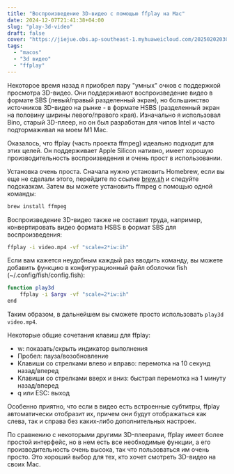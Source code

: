 ```yaml
---
title: "Воспроизведение 3D-видео с помощью ffplay на Mac"
date: 2024-12-07T21:41:38+04:00
slug: "play-3d-video"
draft: false
cover: "https://jiejue.obs.ap-southeast-1.myhuaweicloud.com/20250202030000561.webp"
tags:
  - "macos"
  - "3d видео"
  - "ffplay"
---
```


Некоторое время назад я приобрел пару "умных" очков с поддержкой просмотра 3D-видео. Они поддерживают воспроизведение видео в формате SBS (левый/правый разделенный экран), но большинство источников 3D-видео на рынке - в формате HSBS (разделенный экран на половину ширины левого/правого края). Изначально я использовал Bino, старый 3D-плеер, но он был разработан для чипов Intel и часто подтормаживал на моем M1 Mac.

<!--more-->

Оказалось, что ffplay (часть проекта ffmpeg) идеально подходит для этих целей. Он поддерживает Apple Silicon нативно, имеет хорошую производительность воспроизведения и очень прост в использовании.

Установка очень проста. Сначала нужно установить Homebrew, если вы еще не сделали этого, перейдите по ссылке [brew.sh](https://brew.sh) и следуйте подсказкам. Затем вы можете установить ffmpeg с помощью одной команды:

```bash
brew install ffmpeg
```

Воспроизведение 3D-видео также не составит труда, например, конвертировать видео формата HSBS в формат SBS для воспроизведения:

```bash
ffplay -i video.mp4 -vf "scale=2*iw:ih"
```

Если вам кажется неудобным каждый раз вводить команду, вы можете добавить функцию в конфигурационный файл оболочки fish (~/.config/fish/config.fish):

```bash
function play3d
    ffplay -i $argv -vf "scale=2*iw:ih"
end
```

Таким образом, в дальнейшем вы сможете просто использовать `play3d video.mp4`.

Некоторые общие сочетания клавиш для ffplay:
- w: показать/скрыть индикатор выполнения
- Пробел: пауза/возобновление
- Клавиши со стрелками влево и вправо: перемотка на 10 секунд назад/вперед
- Клавиши со стрелками вверх и вниз: быстрая перемотка на 1 минуту назад/вперед
- q или ESC: выход

Особенно приятно, что если в видео есть встроенные субтитры, ffplay автоматически отобразит их, причем они будут отображаться как слева, так и справа без каких-либо дополнительных настроек.

По сравнению с некоторыми другими 3D-плеерами, ffplay имеет более простой интерфейс, но в нем есть все необходимые функции, а его производительность очень высока, так что пользоваться им очень просто. Это хороший выбор для тех, кто хочет смотреть 3D-видео на своих Mac.

